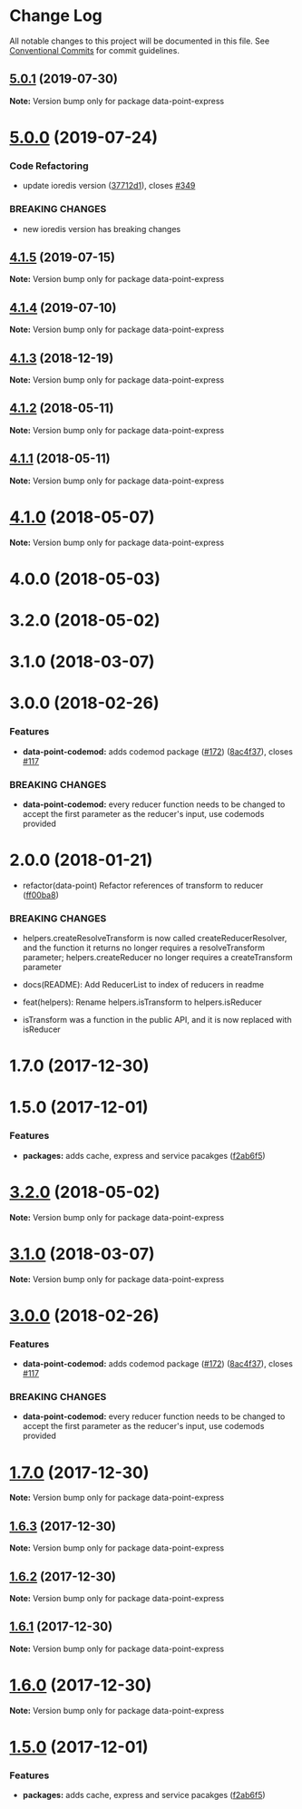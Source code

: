 # Change Log

All notable changes to this project will be documented in this file.
See [Conventional Commits](https://conventionalcommits.org) for commit guidelines.

## [5.0.1](https://github.com/ViacomInc/data-point/tree/master/packages/data-point-express/compare/data-point-express@5.0.0...data-point-express@5.0.1) (2019-07-30)

**Note:** Version bump only for package data-point-express





# [5.0.0](https://github.com/ViacomInc/data-point/tree/master/packages/data-point-express/compare/data-point-express@4.1.5...data-point-express@5.0.0) (2019-07-24)


### Code Refactoring

* update ioredis version ([37712d1](https://github.com/ViacomInc/data-point/tree/master/packages/data-point-express/commit/37712d1)), closes [#349](https://github.com/ViacomInc/data-point/tree/master/packages/data-point-express/issues/349)


### BREAKING CHANGES

* new ioredis version has breaking changes





## [4.1.5](https://github.com/ViacomInc/data-point/tree/master/packages/data-point-express/compare/data-point-express@4.1.4...data-point-express@4.1.5) (2019-07-15)

**Note:** Version bump only for package data-point-express





<a name="4.1.4"></a>
## [4.1.4](https://github.com/ViacomInc/data-point/tree/master/packages/data-point-express/compare/data-point-express@4.1.4-1...data-point-express@4.1.4) (2019-07-10)




**Note:** Version bump only for package data-point-express

<a name="4.1.3"></a>
## [4.1.3](https://github.com/ViacomInc/data-point/compare/data-point-express@4.1.3-1...data-point-express@4.1.3) (2018-12-19)




**Note:** Version bump only for package data-point-express

<a name="4.1.2"></a>
## [4.1.2](https://github.com/ViacomInc/data-point/compare/data-point-express@4.1.1...data-point-express@4.1.2) (2018-05-11)




**Note:** Version bump only for package data-point-express

<a name="4.1.1"></a>
## [4.1.1](https://github.com/ViacomInc/data-point/compare/data-point-express@4.1.0...data-point-express@4.1.1) (2018-05-11)




**Note:** Version bump only for package data-point-express

<a name="4.1.0"></a>
# [4.1.0](https://github.com/ViacomInc/data-point/compare/data-point-express@4.0.0...data-point-express@4.1.0) (2018-05-07)




**Note:** Version bump only for package data-point-express

<a name="4.0.0"></a>
# 4.0.0 (2018-05-03)



<a name="3.2.0"></a>
# 3.2.0 (2018-05-02)



<a name="3.1.0"></a>
# 3.1.0 (2018-03-07)



<a name="3.0.0"></a>
# 3.0.0 (2018-02-26)


### Features

* **data-point-codemod:** adds codemod package ([#172](https://github.com/ViacomInc/data-point/issues/172)) ([8ac4f37](https://github.com/ViacomInc/data-point/commit/8ac4f37)), closes [#117](https://github.com/ViacomInc/data-point/issues/117)


### BREAKING CHANGES

* **data-point-codemod:** every reducer function needs to be changed to accept the first parameter as the
reducer's input, use codemods provided



<a name="2.0.0"></a>
# 2.0.0 (2018-01-21)


* refactor(data-point) Refactor references of transform to reducer ([ff00ba8](https://github.com/ViacomInc/data-point/commit/ff00ba8))


### BREAKING CHANGES

* helpers.createResolveTransform is now called createReducerResolver, and the
function it returns no longer requires a resolveTransform parameter; helpers.createReducer no longer
requires a createTransform parameter

* docs(README): Add ReducerList to index of reducers in readme

* feat(helpers): Rename helpers.isTransform to helpers.isReducer
* isTransform was a function in the public API, and it is now replaced with isReducer



<a name="1.7.0"></a>
# 1.7.0 (2017-12-30)



<a name="1.5.0"></a>
# 1.5.0 (2017-12-01)


### Features

* **packages:** adds cache, express and service pacakges ([f2ab6f5](https://github.com/ViacomInc/data-point/commit/f2ab6f5))




<a name="3.2.0"></a>
# [3.2.0](https://github.com/ViacomInc/data-point/compare/v3.1.0...v3.2.0) (2018-05-02)




**Note:** Version bump only for package data-point-express

<a name="3.1.0"></a>
# [3.1.0](https://github.com/ViacomInc/data-point/compare/v3.0.0...v3.1.0) (2018-03-07)




**Note:** Version bump only for package data-point-express

<a name="3.0.0"></a>
# [3.0.0](https://github.com/ViacomInc/data-point/compare/v2.0.0...v3.0.0) (2018-02-26)


### Features

* **data-point-codemod:** adds codemod package ([#172](https://github.com/ViacomInc/data-point/issues/172)) ([8ac4f37](https://github.com/ViacomInc/data-point/commit/8ac4f37)), closes [#117](https://github.com/ViacomInc/data-point/issues/117)


### BREAKING CHANGES

* **data-point-codemod:** every reducer function needs to be changed to accept the first parameter as the
reducer's input, use codemods provided




<a name="1.7.0"></a>
# [1.7.0](https://github.com/ViacomInc/data-point/compare/v1.5.0...v1.7.0) (2017-12-30)




**Note:** Version bump only for package data-point-express

<a name="1.6.3"></a>
## [1.6.3](https://github.com/acatl/data-point/compare/v1.6.2...v1.6.3) (2017-12-30)




**Note:** Version bump only for package data-point-express

<a name="1.6.2"></a>
## [1.6.2](https://github.com/acatl/data-point/compare/v1.6.1...v1.6.2) (2017-12-30)




**Note:** Version bump only for package data-point-express

<a name="1.6.1"></a>
## [1.6.1](https://github.com/acatl/data-point/compare/v1.6.0...v1.6.1) (2017-12-30)




**Note:** Version bump only for package data-point-express

<a name="1.6.0"></a>
# [1.6.0](https://github.com/acatl/data-point/compare/v1.5.0...v1.6.0) (2017-12-30)




**Note:** Version bump only for package data-point-express

<a name="1.5.0"></a>
# [1.5.0](https://github.com/ViacomInc/data-point/compare/v1.3.0...v1.5.0) (2017-12-01)


### Features

* **packages:** adds cache, express and service pacakges ([f2ab6f5](https://github.com/ViacomInc/data-point/commit/f2ab6f5))
